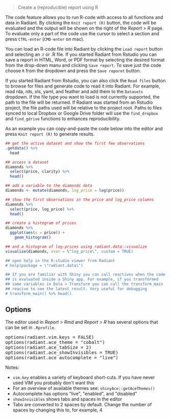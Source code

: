 > Create a (reproducible) report using R

The code feature allows you to run R-code with access to all functions and data in Radiant. By clicking the `Knit report (R)` button, the code will be evaluated and the output will be shown on the right of the _Report > R_ page. To evaluate only a part of the code use the cursor to select a section and press `CTRL-enter` (`CMD-enter` on mac).

You can load an R-code file into Radiant by clicking the `Load report` button and selecting an .r or .R file. If you started Radiant from Rstudio you can save a report in HTML, Word, or PDF format by selecting the desired format from the drop-down manu and clicking `Save report`. To save just the code choose `R` from the dropdown and press the `Save reporet` button.

If you started Radiant from Rstudio, you can also click the `Read files` button to browse for files and generate code to read it into Radiant. For example, read rda, rds, xls, yaml, and feather and add them to the `Datasets` dropdown. If the file type you want to load is not currently supported, the path to the file will be returned. If Radiant was started from an Rstudio project, the file paths used will be relative to the project root. Paths to files synced to local Dropbox or Google Drive folder will use the `find_dropbox` and `find_gdrive` functions to enhances reproducibility.

As an example you can copy-and-paste the code below into the editor and press `Knit report (R)` to generate results.

```r
## get the active dataset and show the first few observations
.getdata() %>%
  head

## access a dataset
diamonds %>%
  select(price, clarity) %>%
  head()

## add a variable to the diamonds data
diamonds <- mutate(diamonds, log_price = log(price))

## show the first observations in the price and log_price columns
diamonds %>%
  select(price, log_price) %>%
  head()

## create a histogram of prices
diamonds %>%
  ggplot(aes(x = price)) +
    geom_histogram()

## and a histogram of log-prices using radiant.data::visualize
visualize(diamonds, xvar = \"log_price\", custom = TRUE)

## open help in the R-studio viewer from Radiant
# help(package = \"radiant.data\")

## If you are familiar with Shiny you can call reactives when the code
## is evaluated inside a Shiny app. For example, if you transformed
## some variables in Data > Transform you can call the transform_main
## reacive to see the latest result. Very useful for debugging
# transform_main() %>% head()
```

## Options

The editor used in _Report > Rmd_ and _Report > R_ has several options that can be set in `.Rprofile`.

<pre>
options(radiant.vim.keys = FALSE)
options(radiant.ace_theme = "cobalt")
options(radiant.ace_tabSize = 2)
options(radiant.ace_showInvisibles = TRUE)
options(radiant.ace_autocomplete = "live")
</pre>

Notes:

* `vim.key` enables a variety of keyboard short-cuts. If you have never used VIM you probably don't want this 
* For an overview of available themes see: `shinyAce::getAceThemes()`
* Autocomplete has options "live", "enabled", and "disabled" 
* `showInvisibles` shows tabs and spaces in the editor
* Tabs are converted to 2 spaces by default. Change the number of spaces by changing this to, for example, 4
